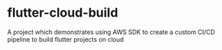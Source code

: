 # flutter-cloud-build
A project which demonstrates using AWS SDK to create a custom CI/CD pipeline to build flutter projects on cloud
